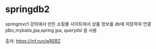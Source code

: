 # springdb2
springmvc1 강의에서 만든 쇼핑몰 사이트에서 상품 정보를 db에 저장하여 연결
jdbc,mybatis,jpa,spring jpa, querydsl 을 사용


출처: <https://inf.run/wREBZ>
